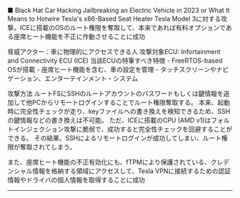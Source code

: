 ■ Black Hat Car Hacking
Jailbreaking an Electric Vehicle in 2023 or What It Means to Hotwire Tesla's x86-Based Seat Heater
Tesla Model 3に対する攻撃。ICEに搭載のOSのルート権限を奪取して、本来であれば有料オプションである座席ヒート機能を不正に作動させることに成功

脅威アクター：車に物理的にアクセスできる人
攻撃対象ECU: Infortainment and Connectivity ECU (ICE)
当該ECUの特筆すべき特徴
    - FreeRTOS-based OSが搭載
    - 座席ヒート機能を含む、車の設定を管理
    - タッチスクリーンやナビゲーション、エンターテインメント・システム
    
攻撃方法
    ルートFSにSSHのルートアカウントのパスワードもしくは鍵情報を追加して他PCからリモートログインすることでルート権限奪取する。
    本来、起動時に完全性チェックが走り、keyファイルへの書き換えを検知できるため、SSHの鍵情報などの書き換えは不可能。
    ただ、ICEに搭載のCPU (AMD v1)はフォルトインジェクション攻撃に脆弱で、成功すると完全性チェックを回避することができる。
    その結果、SSHによるリモートログインが成功してしまい、ルート権限が奪取されてしまう。

また、座席ヒート機能の不正有効化にも、fTPMにより保護されている、クレデンシャル情報を格納する領域にアクセスして、Tesla VPNに接続するための認証情報やドライバの個人情報を取得することに成功




----------------------------------------------------------------------
